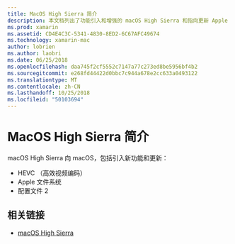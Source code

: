 ```yaml
---
title: MacOS High Sierra 简介
description: 本文档列出了功能引入和增强的 macOS High Sierra 和指向更新 Apple 的高级别说明中。
ms.prod: xamarin
ms.assetid: CD4E4C3C-5341-4830-8ED2-6C67AFC49674
ms.technology: xamarin-mac
author: lobrien
ms.author: laobri
ms.date: 06/25/2018
ms.openlocfilehash: daa745f2cf5552c7147a77c273ed8be5956bf4b2
ms.sourcegitcommit: e268fd44422d0bbc7c944a678e2cc633a0493122
ms.translationtype: MT
ms.contentlocale: zh-CN
ms.lasthandoff: 10/25/2018
ms.locfileid: "50103694"
---
```

# <a name="introduction-to-macos-high-sierra"></a>MacOS High Sierra 简介

macOS High Sierra 向 macOS，包括引入新功能和更新：

- HEVC （高效视频编码）
- Apple 文件系统
- 配置文件 2

## <a name="related-links"></a>相关链接

- [macOS High Sierra](https://www.apple.com/macos/high-sierra/)
